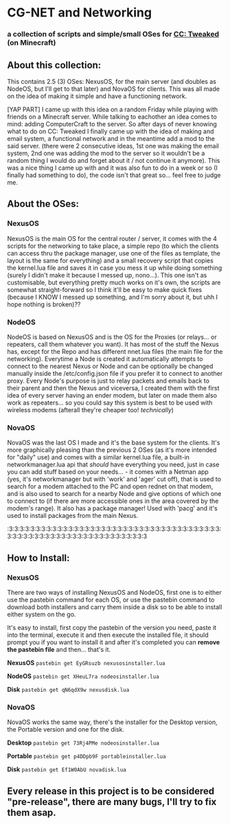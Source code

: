 # CG-NET and Networking
### a collection of scripts and simple/small OSes for [CC: Tweaked](https://modrinth.com/mod/cc-tweaked) (on Minecraft)

## About this collection:

This contains 2.5 (3) OSes: NexusOS, for the main server (and doubles as NodeOS, but I'll get to that later) and NovaOS for clients. This was all made on the idea of making it simple and have a functioning network.

[YAP PART] I came up with this idea on a random Friday while playing with friends on a Minecraft server. While talking to eachother an idea comes to mind: adding ComputerCraft to the server. So after days of never knowing what to do on CC: Tweaked I finally came up with the idea of making and email system, a functional network and in the meantime add a mod to the said server. (there were 2 consecutive ideas, 1st one was making the email system, 2nd one was adding the mod to the server so it wouldn't be a random thing I would do and forget about it / not continue it anymore). This was a nice thing I came up with and it was also fun to do in a week or so (I finally had something to do), the code isn't that great so... feel free to judge me.

## About the OSes:

### NexusOS
NexusOS is the main OS for the central router / server, it comes with the 4 scripts for the networking to take place, a simple repo (to which the clients can access thru the package manager, use one of the files as template, the layout is the same for everything) and a small recovery script that copies the kernel.lua file and saves it in case you mess it up while doing something (surely I didn't make it because I messed up, nono...). This one isn't as customisable, but everything pretty much works on it's own, the scripts are somewhat straight-forward so I think it'll be easy to make quick fixes (because I KNOW I messed up something, and I'm sorry about it, but uhh I hope nothing is broken)??

### NodeOS
NodeOS is based on NexusOS and is the OS for the Proxies (or relays... or repeaters, call them whatever you want). It has most of the stuff the Nexus has, except for the Repo and has different nnet.lua files (the main file for the networking). Everytime a Node is created it automatically attempts to connect to the nearest Nexus or Node and can be optionally be changed manually inside the /etc/config.json file if you prefer it to connect to another proxy. Every Node's purpose is just to relay packets and emails back to their parent and then the Nexus and viceversa, I created them with the first idea of every server having an ender modem, but later on made them also work as repeaters... so you could say this system is best to be used with wireless modems (afterall they're cheaper too! *technically*)

### NovaOS
NovaOS was the last OS I made and it's the base system for the clients. It's more graphically pleasing than the previous 2 OSes (as it's more intended for "daily" use) and comes with a similar kernel.lua file, a built-in networkmanager.lua api that *should* have everything you need, just in case you can add stuff based on your needs... - it comes with a Netman app (yes, it's networkmanager but with 'work' and 'ager' cut off), that is used to search for a modem attached to the PC and open rednet on that modem, and is also used to search for a nearby Node and give options of which one to connect to (if there are more accessible ones in the area covered by the modem's range). It also has a package manager! Used with 'pacg' and it's used to install packages from the main Nexus.

:3:3:3:3:3:3:3:3:3:3:3:3:3:3:3:3:3:3:3:3:3:3:3:3:3:3:3:3:3:3:3:3:3:3:3:3:3:3:3:3:3:3:3:3:3:3:3:3:3:3:3:3:3:3:3:3:3:3:3:3:3:3:3:3:3

## How to Install:

### NexusOS
There are two ways of installing NexusOS and NodeOS, first one is to either use the pastebin command for each OS, or use the pastebin command to download both installers and carry them inside a disk so to be able to install either system on the go.

It's easy to install, first copy the pastebin of the version you need, paste it into the terminal, execute it and then execute the installed file, it should prompt you if you want to install it and after it's completed you can **remove the pastebin file** and then... that's it.

**NexusOS**
`pastebin get EyGRsuzb nexusosinstaller.lua`

**NodeOS**
`pastebin get XHeuL7ra nodeosinstaller.lua`

**Disk**
 `pastebin get qN6qdX9w nexusdisk.lua`
 

### NovaOS
NovaOS works the same way, there's the installer for the Desktop version, the Portable version and one for the disk.

**Desktop**
`pastebin get 73Rj4PMe nodeosinstaller.lua`

**Portable**
`pastebin get p4DDpb9F portableinstaller.lua`

**Disk**
 `pastebin get Ef1W0AbU novadisk.lua`

 ## Every release in this project is to be considered "pre-release", there are many bugs, I'll try to fix them asap.
 

